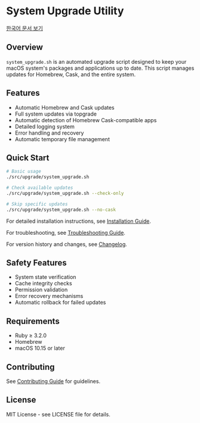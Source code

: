 # System Upgrade Utility

[한국어 문서 보기](README.kr.md)

## Overview

`system_upgrade.sh` is an automated upgrade script designed to keep your macOS system's packages and applications up to date. This script manages updates for Homebrew, Cask, and the entire system.

## Features

- Automatic Homebrew and Cask updates
- Full system updates via topgrade
- Automatic detection of Homebrew Cask-compatible apps
- Detailed logging system
- Error handling and recovery
- Automatic temporary file management

## Quick Start

```bash
# Basic usage
./src/upgrade/system_upgrade.sh

# Check available updates
./src/upgrade/system_upgrade.sh --check-only

# Skip specific updates
./src/upgrade/system_upgrade.sh --no-cask
```

For detailed installation instructions, see [Installation Guide](../common/INSTALLATION.md).

For troubleshooting, see [Troubleshooting Guide](TROUBLESHOOTING.md).

For version history and changes, see [Changelog](CHANGELOG.md).

## Safety Features

- System state verification
- Cache integrity checks
- Permission validation
- Error recovery mechanisms
- Automatic rollback for failed updates

## Requirements

- Ruby ≥ 3.2.0
- Homebrew
- macOS 10.15 or later

## Contributing

See [Contributing Guide](../common/CONTRIBUTING.md) for guidelines.

## License

MIT License - see LICENSE file for details.
